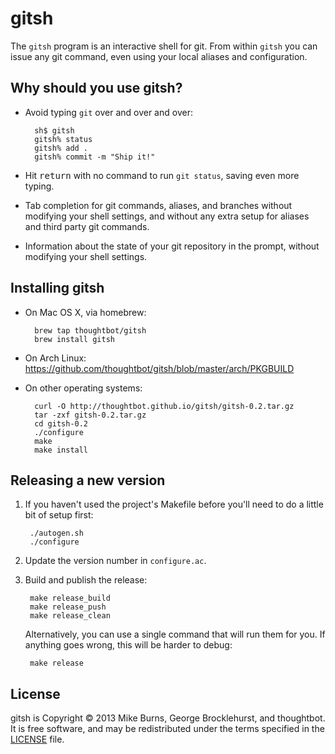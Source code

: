 # gitsh

The `gitsh` program is an interactive shell for git. From within `gitsh` you can
issue any git command, even using your local aliases and configuration.

## Why should you use gitsh?

* Avoid typing `git` over and over and over:

        sh$ gitsh
        gitsh% status
        gitsh% add .
        gitsh% commit -m "Ship it!"

* Hit <kbd>return</kbd> with no command to run `git status`, saving even more
  typing.
* Tab completion for git commands, aliases, and branches without modifying your
  shell settings, and without any extra setup for aliases and third party
  git commands.
* Information about the state of your git repository in the prompt, without
  modifying your shell settings.

## Installing gitsh

* On Mac OS X, via homebrew:

        brew tap thoughtbot/gitsh
        brew install gitsh

* On Arch Linux: https://github.com/thoughtbot/gitsh/blob/master/arch/PKGBUILD

* On other operating systems:

        curl -O http://thoughtbot.github.io/gitsh/gitsh-0.2.tar.gz
        tar -zxf gitsh-0.2.tar.gz
        cd gitsh-0.2
        ./configure
        make
        make install

## Releasing a new version

1. If you haven't used the project's Makefile before you'll need to do a little
bit of setup first:

        ./autogen.sh
        ./configure

2. Update the version number in `configure.ac`.

3. Build and publish the release:

        make release_build
        make release_push
        make release_clean

    Alternatively, you can use a single command that will run them for you. If
    anything goes wrong, this will be harder to debug:

        make release

## License

gitsh is Copyright © 2013 Mike Burns, George Brocklehurst, and thoughtbot. It is
free software, and may be redistributed under the terms specified in the
[LICENSE](https://github.com/thoughtbot/gitsh/blob/master/LICENSE) file.
